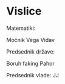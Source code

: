 # Vislice
Matematiki:

Močnik
Vega
Vidav


Predsednik države:

Boruh faking Pahor

Predsednik vlade:
JJ
